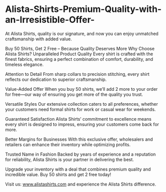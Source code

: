 # Alista-Shirts-Premium-Quality-with-an-Irresistible-Offer-
At Alista Shirts, quality is our signature, and now you can enjoy unmatched craftsmanship with added value.

Buy 50 Shirts, Get 2 Free – Because Quality Deserves More
Why Choose Alista Shirts?
Unparalleled Product Quality
Every shirt is crafted with the finest fabrics, ensuring a perfect combination of comfort, durability, and timeless elegance.

Attention to Detail
From sharp collars to precision stitching, every shirt reflects our dedication to superior craftsmanship.

Value-Added Offer
When you buy 50 shirts, we’ll add 2 more to your order for free—our way of ensuring you get more of the quality you trust.

Versatile Styles
Our extensive collection caters to all preferences, whether your customers need formal shirts for work or casual wear for weekends.

Guaranteed Satisfaction
Alista Shirts’ commitment to excellence means every shirt is designed to impress, ensuring your customers come back for more.

Better Margins for Businesses
With this exclusive offer, wholesalers and retailers can enhance their inventory while optimizing profits.

Trusted Name in Fashion
Backed by years of experience and a reputation for reliability, Alista Shirts is your partner in delivering the best.

Upgrade your inventory with a deal that combines premium quality and incredible value. Buy 50 shirts and get 2 free today!

Visit us: www.alistashirts.com and experience the Alista Shirts difference.
